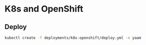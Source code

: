 # K8s and OpenShift

## Deploy

```bash
kubectl create -f deployments/k8s-openshift/deploy.yml -n yaam
```
